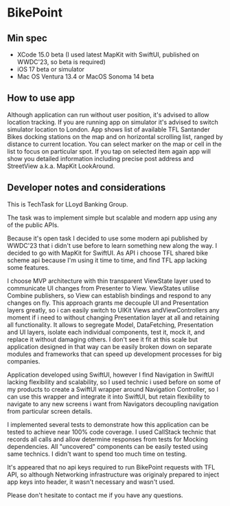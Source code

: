 #  BikePoint

## Min spec

* XCode 15.0 beta (I used latest MapKit with SwiftUI, published on WWDC'23, so beta is required)
* iOS 17 beta or simulator 
* Mac OS Ventura 13.4 or MacOS Sonoma 14 beta

## How to use app

Although application can run without user position, it's advised to allow location tracking.
If you are running app on simulator it's advised to switch simulator location to London.
App shows list of available TFL Santander Bikes docking stations on the map and on horizontal scrolling list, ranged by distance to current location.
You can select marker on the map or cell in the list to focus on particular spot. If you tap on selected item again app will show you detailed information including precise post address and StreetView a.k.a. MapKit LookAround.      

## Developer notes and considerations 

This is TechTask for LLoyd Banking Group. 

The task was to implement simple but scalable and modern app using any of the public APIs.

Because it's open task I decided to use some modern api published by WWDC'23 that i didn't use before to learn something new along the way. I decided to go with MapKit for SwiftUI. As API i choose TFL shared bike scheme api because I'm using it time to time, and find TFL app lacking some features.

I choose MVP architecture with thin transparent ViewState layer used to communicate UI changes from Presenter to View. ViewStates utilise Combine publishers, so View can establish bindings and respond to any changes on fly. This approach grants me decouple UI and Presentation layers greatly, so i can easily switch to UIKit Views andViewControllers any moment if i need to without changing Presentation layer at all and retaining all functionality. It allows to segregate Model, DataFetching, Presentation and UI layers, isolate each individual components, test it, mock it, and replace it without damaging others. I don't see it fit at this scale but application designed in that way can be easily broken down on separate modules and frameworks that can speed up development processes for big companies.     

Application developed using SwiftUI, however I find Navigation in SwiftUI lacking flexibility and scalability, so I used technic i used before on some of my products to create a SwiftUI wrapper around Navigation Controller, so I can use this wrapper and integrate it into SwiftUI, but retain flexibility to navigate to any new screens i want from Navigators decoupling navigation from particular screen details.
                
I implemented several tests to demonstrate how this application can be tested to achieve near 100% code coverage. I used CallStack technic that records all calls and allow  determine responses from tests for Mocking dependencies. All "uncovered" components can be easily tested using same technics. I didn't want to spend too much time on testing.

It's appeared that no api keys required to run BikePoint requests with TFL API, so although Networking infrastructure was originaly prepared to inject app keys into header, it wasn't necessary and wasn't used.       

Please don't hesitate to contact me if you have any questions.      
